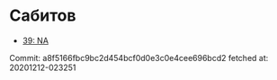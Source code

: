 # Сабитов
- [39: NA](39.md)

Commit: a8f5166fbc9bc2d454bcf0d0e3c0e4cee696bcd2
 fetched at: 20201212-023251
